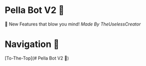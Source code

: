 # Pella Bot V2 🤖

🤯 New Features that blow you mind! 
*Made By TheUselessCreator*

# Navigation 🚀

[To-The-Top](# Pella Bot V2 🤖)

